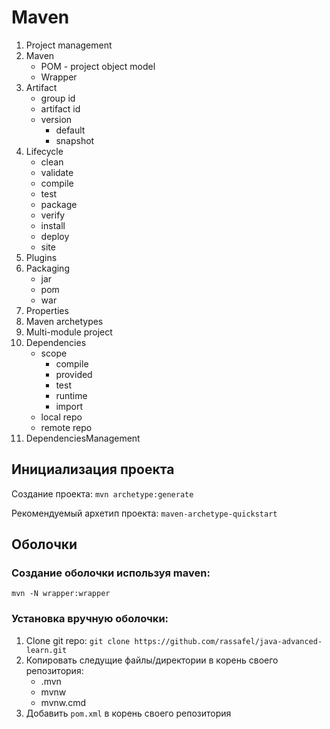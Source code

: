 # Maven

1. Project management
2. Maven
    - POM - project object model
    - Wrapper
3. Artifact
    - group id
    - artifact id
    - version
        - default
        - snapshot
4. Lifecycle
    - clean
    - validate
    - compile
    - test
    - package
    - verify
    - install
    - deploy
    - site
5. Plugins
6. Packaging
    - jar
    - pom
    - war
7. Properties
8. Maven archetypes
9. Multi-module project
10. Dependencies
    - scope
        - compile
        - provided
        - test
        - runtime
        - import
    - local repo
    - remote repo
11. DependenciesManagement

## Инициализация проекта

Создание проекта: `mvn archetype:generate`

Рекомендуемый архетип проекта: `maven-archetype-quickstart`

## Оболочки

### Создание оболочки используя maven:

`mvn -N wrapper:wrapper`

### Установка вручную оболочки:

1. Clone git repo: `git clone https://github.com/rassafel/java-advanced-learn.git`
2. Копировать следущие файлы/директории в корень своего репозитория:
    - .mvn
    - mvnw
    - mvnw.cmd
3. Добавить `pom.xml` в корень своего репозитория

